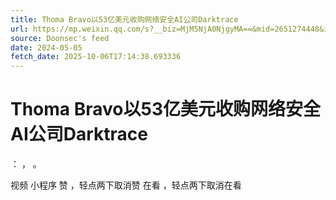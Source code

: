 ```yaml
---
title: Thoma Bravo以53亿美元收购网络安全AI公司Darktrace
url: https://mp.weixin.qq.com/s?__biz=MjM5NjA0NjgyMA==&mid=2651274448&idx=2&sn=be3b4b26b49cb04ffe531fd5f8e23f78
source: Doonsec's feed
date: 2024-05-05
fetch_date: 2025-10-06T17:14:38.693336
---
```


# Thoma Bravo以53亿美元收购网络安全AI公司Darktrace

：
，
。

视频
小程序
赞
，轻点两下取消赞
在看
，轻点两下取消在看